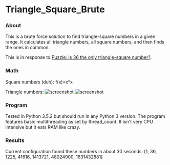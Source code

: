 # Triangle_Square_Brute

### About
This is a brute force solution to find triangle-square numbers in a given range. It calculates all triangle numbers, all square numbers, and then finds the ones in common.

This is in response to [Puzzle: Is 36 the only triangle-square number?](https://www.youtube.com/watch?v=Gh8h8MJFFdI).

### Math
Square numbers (duh):
f(x)=x*x

Triangle numbers:
![screenshot](https://upload.wikimedia.org/wikipedia/commons/thumb/1/1c/First_six_triangular_numbers.svg/220px-First_six_triangular_numbers.svg.png)
![screenshot](https://wikimedia.org/api/rest_v1/media/math/render/svg/25483dd341ee5ef3b10a6594c60d7366d4dffe8b)

### Program
Tested in Python 3.5.2 but should run in any Python 3 version. The program features basic multithreading as set by thread_count. It isn't very CPU intensive but it eats RAM like crazy.

### Results
Current configuration found these numbers in about 30 seconds:
[1, 36, 1225, 41616, 1413721, 48024900, 1631432881]
